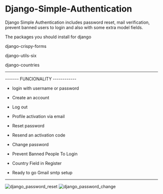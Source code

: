 # Django-Simple-Authentication
Django Simple Authentication includes password reset, mail verification, prevent banned users to login and also with some extra model fields.

The packages you should install for django 

django-crispy-forms

django-utils-six

django-countries

---------------------------------------------

-------  FUNCIONALITY ------------

- login with  username or password

- Create an account

- Log out

- Profile activation via email

- Reset password

- Resend an activation code

- Change password

- Prevent Banned People To Login

- Country Field in Register

- Ready to go Gmail smtp setup

-------------------------------


![django_password_reset](https://user-images.githubusercontent.com/80206446/130806262-4c4fca91-e77b-4533-b1aa-064f814452d1.jpg)
![django_password_change](https://user-images.githubusercontent.com/80206446/130806473-9d06502d-7c01-43e9-a824-4f324f385745.jpg)
